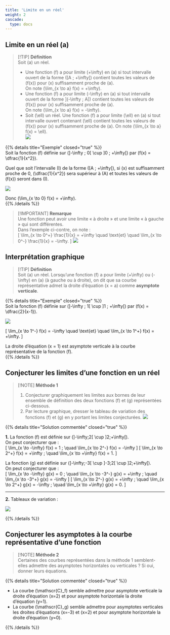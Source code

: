 ```yaml
---
title: 'Limite en un réel'
weight: 2
cascade:
  type: docs
---
```


## Limite en un réel \(a\)

> [!TIP] **Définition**  
> Soit \(a\) un réel.  
> - Une fonction \(f\) a pour limite \(+\infty\) en \(a\) si tout intervalle ouvert de la forme \([A ; +\infty[\) contient toutes les valeurs de \(f(x)\) pour \(x\) suffisamment proche de \(a\).  
>   On note \(\lim_{x \to a} f(x) = +\infty\).  
> - Une fonction \(f\) a pour limite \(-\infty\) en \(a\) si tout intervalle ouvert de la forme ]\(-\infty ; A]\) contient toutes les valeurs de \(f(x)\) pour \(x\) suffisamment proche de \(a\).  
>   On note \(\lim_{x \to a} f(x) = -\infty\).  
> - Soit \(\ell\) un réel. Une fonction \(f\) a pour limite \(\ell\) en \(a\) si tout intervalle ouvert contenant \(\ell\) contient toutes les valeurs de \(f(x)\) pour \(x\) suffisamment proche de \(a\). On note \(\lim_{x \to a} f(x) = \ell\).  
> ![](/images/image26.png)

{{% details title="Exemple" closed="true" %}}  
Soit la fonction \(f\) définie sur \(]-\infty ; 0[ \cup ]0 ; +\infty[\) par \(f(x) = \dfrac{1}{x^2}\).  

Quel que soit l’intervalle \(I\) de la forme \([A ; +\infty[\), si \(x\) est suffisamment proche de 0, \(\dfrac{1}{x^2}\) sera supérieur à \(A\) et toutes les valeurs de \(f(x)\) seront dans \(I\).  

![](/images/image27.png)

Donc \(\lim_{x \to 0} f(x) = +\infty\).  
{{% /details %}}

> [!IMPORTANT] **Remarque**  
> Une fonction peut avoir une limite « à droite » et une limite « à gauche » qui sont différentes.  
> Dans l’exemple ci-contre, on note :  
> \[
\lim_{x \to 0^+} \frac{1}{x} = +\infty 
\quad \text{et} \quad
\lim_{x \to 0^-} \frac{1}{x} = -\infty.
\]
> ![](/images/image28.png)


## Interprétation graphique

> [!TIP] **Définition**  
> Soit \(a\) un réel. Lorsqu’une fonction \(f\) a pour limite \(+\infty\) ou \(-\infty\) en \(a\) (à gauche ou à droite), on dit que sa courbe représentative admet la droite d’équation \(x = a\) comme **asymptote verticale**.  

{{% details title="Exemple" closed="true" %}}  
Soit la fonction \(f\) définie sur \(]-\infty ; 1[ \cup ]1 ; +\infty[\) par \(f(x) = \dfrac{2}{x-1}\).  

![](/images/image29.png)

\[
\lim_{x \to 1^-} f(x) = -\infty 
\quad \text{et} \quad
\lim_{x \to 1^+} f(x) = +\infty.
\]

La droite d’équation \(x = 1\) est asymptote verticale à la courbe représentative de la fonction \(f\).  
{{% /details %}}


## Conjecturer les limites d’une fonction en un réel

> [!NOTE] **Méthode 1**  
> 1. Conjecturer graphiquement les limites aux bornes de leur ensemble de définition des deux fonctions \(f\) et \(g\) représentées ci-dessous.  
> 2. Par lecture graphique, dresser le tableau de variation des fonctions \(f\) et \(g\) en y portant les limites conjecturées.
> ![](/images/image30.png)

{{% details title="Solution commentée" closed="true" %}}

**1.** La fonction \(f\) est définie sur \(]-\infty;2[ \cup ]2;+\infty[\).  
On peut conjecturer que :  
\[
\lim_{x \to -\infty} f(x) = 1 ; \quad
\lim_{x \to 2^-} f(x) = -\infty
\]
\[
\lim_{x \to 2^+} f(x) = +\infty ; \quad
\lim_{x \to +\infty} f(x) = 1.
\]

La fonction \(g\) est définie sur \(]-\infty;-3[ \cup ]-3;2[ \cup ]2;+\infty[\).  
On peut conjecturer que :  
\[
\lim_{x \to -\infty} g(x) = 0 ; \quad
\lim_{x \to -3^-} g(x) = +\infty ; \quad
\lim_{x \to -3^+} g(x) = -\infty
\]
\[
\lim_{x \to 2^-} g(x) = +\infty ; \quad
\lim_{x \to 2^+} g(x) = -\infty ; \quad
\lim_{x \to +\infty} g(x) = 0.
\]

---

**2.** Tableaux de variation :  

![](/images/image31.png)

{{% /details %}}


## Conjecturer les asymptotes à la courbe représentative d’une fonction

> [!NOTE] **Méthode 2**  
> Certaines des courbes représentées dans la méthode 1 semblent-elles admettre des asymptotes horizontales ou verticales ? Si oui, donner leurs équations.

{{% details title="Solution commentée" closed="true" %}}

- La courbe \(\mathscr{C}_f\) semble admettre pour asymptote verticale la droite d’équation \(x=2\) et pour asymptote horizontale la droite d’équation \(y=1\).  
- La courbe \(\mathscr{C}_g\) semble admettre pour asymptotes verticales les droites d’équations \(x=-3\) et \(x=2\) et pour asymptote horizontale la droite d’équation \(y=0\).  

{{% /details %}}